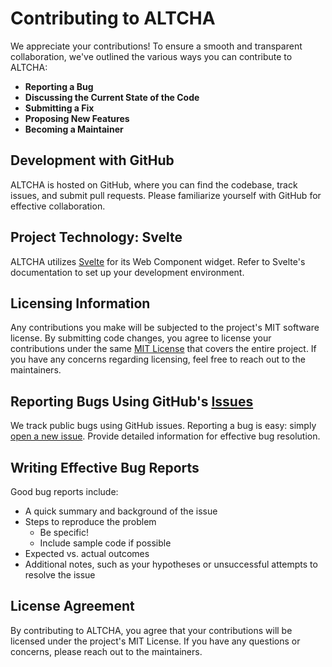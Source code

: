 # Contributing to ALTCHA

We appreciate your contributions! To ensure a smooth and transparent collaboration, we've outlined the various ways you can contribute to ALTCHA:

- **Reporting a Bug**
- **Discussing the Current State of the Code**
- **Submitting a Fix**
- **Proposing New Features**
- **Becoming a Maintainer**

## Development with GitHub

ALTCHA is hosted on GitHub, where you can find the codebase, track issues, and submit pull requests. Please familiarize yourself with GitHub for effective collaboration.

## Project Technology: Svelte

ALTCHA utilizes [Svelte](https://svelte.dev) for its Web Component widget. Refer to Svelte's documentation to set up your development environment.

## Licensing Information

Any contributions you make will be subjected to the project's MIT software license. By submitting code changes, you agree to license your contributions under the same [MIT License](http://choosealicense.com/licenses/mit/) that covers the entire project. If you have any concerns regarding licensing, feel free to reach out to the maintainers.

## Reporting Bugs Using GitHub's [Issues](https://github.com/altcha-org/firebase-app-check/issues)

We track public bugs using GitHub issues. Reporting a bug is easy: simply [open a new issue](https://github.com/altcha-org/firebase-app-check/issues). Provide detailed information for effective bug resolution.

## Writing Effective Bug Reports

Good bug reports include:

- A quick summary and background of the issue
- Steps to reproduce the problem
  - Be specific!
  - Include sample code if possible
- Expected vs. actual outcomes
- Additional notes, such as your hypotheses or unsuccessful attempts to resolve the issue

## License Agreement

By contributing to ALTCHA, you agree that your contributions will be licensed under the project's MIT License. If you have any questions or concerns, please reach out to the maintainers.
